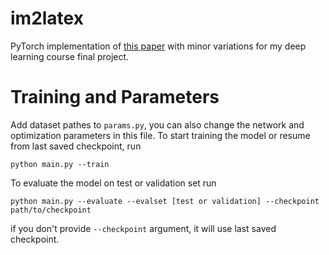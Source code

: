 # im2latex

PyTorch implementation of [this paper](https://arxiv.org/abs/1609.04938v2) with minor variations for my deep learning course final project.

# Training and Parameters
Add dataset pathes to `params.py`, you can also change the network and optimization parameters in this file. To start training the model or resume from last saved checkpoint, run 

```
python main.py --train
```

To evaluate the model on test or validation set run

```
python main.py --evaluate --evalset [test or validation] --checkpoint path/to/checkpoint
```

if you don't provide `--checkpoint` argument, it will use last saved checkpoint.

